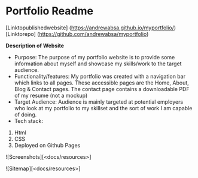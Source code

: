# Portfolio Readme
[Linktopublishedwebsite] (https://andrewabsa.github.io/myportfolio/)
[Linktorepo] (https://github.com/andrewabsa/myportfolio)

**Description of Website**

- Purpose: The purpose of my portfolio website is to provide some information about myself and showcase my skills/work to the target audience.
- Functionality/features: My portfolio was created with a navigation bar which links to all pages. These accessible pages are the Home, About, Blog & Contact pages. The contact page contains a downloadable PDF of my resume (not a mockup)
- Target Audience: Audience is mainly targeted at potential employers who look at my portfolio to my skillset and the sort of work I am capable of doing. 
- Tech stack:
1. Html
2. CSS
3. Deployed on Github Pages

![Screenshots][<docs/resources>]

![Sitemap][<docs/resources>]




